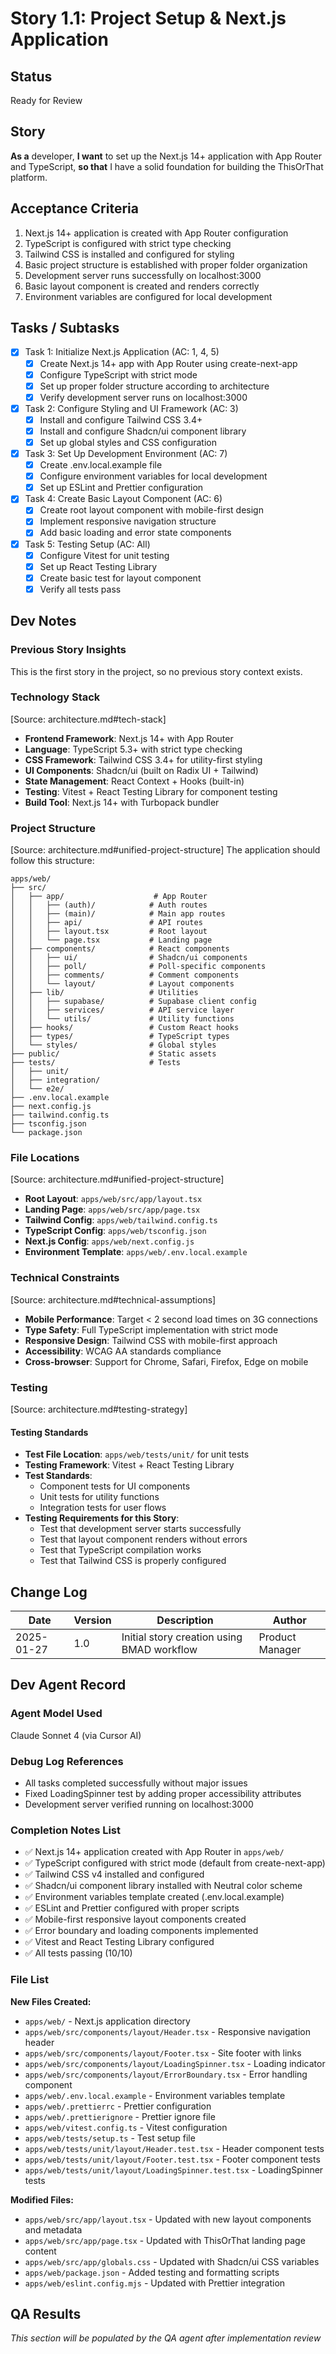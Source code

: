 # Story 1.1: Project Setup & Next.js Application

## Status
Ready for Review

## Story
**As a** developer,
**I want** to set up the Next.js 14+ application with App Router and TypeScript,
**so that** I have a solid foundation for building the ThisOrThat platform.

## Acceptance Criteria
1. Next.js 14+ application is created with App Router configuration
2. TypeScript is configured with strict type checking
3. Tailwind CSS is installed and configured for styling
4. Basic project structure is established with proper folder organization
5. Development server runs successfully on localhost:3000
6. Basic layout component is created and renders correctly
7. Environment variables are configured for local development

## Tasks / Subtasks
- [x] Task 1: Initialize Next.js Application (AC: 1, 4, 5)
  - [x] Create Next.js 14+ app with App Router using create-next-app
  - [x] Configure TypeScript with strict mode
  - [x] Set up proper folder structure according to architecture
  - [x] Verify development server runs on localhost:3000
- [x] Task 2: Configure Styling and UI Framework (AC: 3)
  - [x] Install and configure Tailwind CSS 3.4+
  - [x] Install and configure Shadcn/ui component library
  - [x] Set up global styles and CSS configuration
- [x] Task 3: Set Up Development Environment (AC: 7)
  - [x] Create .env.local.example file
  - [x] Configure environment variables for local development
  - [x] Set up ESLint and Prettier configuration
- [x] Task 4: Create Basic Layout Component (AC: 6)
  - [x] Create root layout component with mobile-first design
  - [x] Implement responsive navigation structure
  - [x] Add basic loading and error state components
- [x] Task 5: Testing Setup (AC: All)
  - [x] Configure Vitest for unit testing
  - [x] Set up React Testing Library
  - [x] Create basic test for layout component
  - [x] Verify all tests pass

## Dev Notes

### Previous Story Insights
This is the first story in the project, so no previous story context exists.

### Technology Stack
[Source: architecture.md#tech-stack]
- **Frontend Framework**: Next.js 14+ with App Router
- **Language**: TypeScript 5.3+ with strict type checking
- **CSS Framework**: Tailwind CSS 3.4+ for utility-first styling
- **UI Components**: Shadcn/ui (built on Radix UI + Tailwind)
- **State Management**: React Context + Hooks (built-in)
- **Testing**: Vitest + React Testing Library for component testing
- **Build Tool**: Next.js 14+ with Turbopack bundler

### Project Structure
[Source: architecture.md#unified-project-structure]
The application should follow this structure:
```
apps/web/
├── src/
│   ├── app/                    # App Router
│   │   ├── (auth)/            # Auth routes
│   │   ├── (main)/            # Main app routes
│   │   ├── api/               # API routes
│   │   ├── layout.tsx         # Root layout
│   │   └── page.tsx           # Landing page
│   ├── components/            # React components
│   │   ├── ui/                # Shadcn/ui components
│   │   ├── poll/              # Poll-specific components
│   │   ├── comments/          # Comment components
│   │   └── layout/            # Layout components
│   ├── lib/                   # Utilities
│   │   ├── supabase/          # Supabase client config
│   │   ├── services/          # API service layer
│   │   └── utils/             # Utility functions
│   ├── hooks/                 # Custom React hooks
│   ├── types/                 # TypeScript types
│   └── styles/                # Global styles
├── public/                    # Static assets
├── tests/                     # Tests
│   ├── unit/
│   ├── integration/
│   └── e2e/
├── .env.local.example
├── next.config.js
├── tailwind.config.ts
├── tsconfig.json
└── package.json
```

### File Locations
[Source: architecture.md#unified-project-structure]
- **Root Layout**: `apps/web/src/app/layout.tsx`
- **Landing Page**: `apps/web/src/app/page.tsx`
- **Tailwind Config**: `apps/web/tailwind.config.ts`
- **TypeScript Config**: `apps/web/tsconfig.json`
- **Next.js Config**: `apps/web/next.config.js`
- **Environment Template**: `apps/web/.env.local.example`

### Technical Constraints
[Source: architecture.md#technical-assumptions]
- **Mobile Performance**: Target < 2 second load times on 3G connections
- **Type Safety**: Full TypeScript implementation with strict mode
- **Responsive Design**: Tailwind CSS with mobile-first approach
- **Accessibility**: WCAG AA standards compliance
- **Cross-browser**: Support for Chrome, Safari, Firefox, Edge on mobile

### Testing
[Source: architecture.md#testing-strategy]

#### Testing Standards
- **Test File Location**: `apps/web/tests/unit/` for unit tests
- **Testing Framework**: Vitest + React Testing Library
- **Test Standards**: 
  - Component tests for UI components
  - Unit tests for utility functions
  - Integration tests for user flows
- **Testing Requirements for this Story**:
  - Test that development server starts successfully
  - Test that layout component renders without errors
  - Test that TypeScript compilation works
  - Test that Tailwind CSS is properly configured

## Change Log
| Date | Version | Description | Author |
|------|---------|-------------|--------|
| 2025-01-27 | 1.0 | Initial story creation using BMAD workflow | Product Manager |

## Dev Agent Record

### Agent Model Used
Claude Sonnet 4 (via Cursor AI)

### Debug Log References
- All tasks completed successfully without major issues
- Fixed LoadingSpinner test by adding proper accessibility attributes
- Development server verified running on localhost:3000

### Completion Notes List
- ✅ Next.js 14+ application created with App Router in `apps/web/`
- ✅ TypeScript configured with strict mode (default from create-next-app)
- ✅ Tailwind CSS v4 installed and configured
- ✅ Shadcn/ui component library installed with Neutral color scheme
- ✅ Environment variables template created (.env.local.example)
- ✅ ESLint and Prettier configured with proper scripts
- ✅ Mobile-first responsive layout components created
- ✅ Error boundary and loading components implemented
- ✅ Vitest and React Testing Library configured
- ✅ All tests passing (10/10)

### File List
**New Files Created:**
- `apps/web/` - Next.js application directory
- `apps/web/src/components/layout/Header.tsx` - Responsive navigation header
- `apps/web/src/components/layout/Footer.tsx` - Site footer with links
- `apps/web/src/components/layout/LoadingSpinner.tsx` - Loading indicator
- `apps/web/src/components/layout/ErrorBoundary.tsx` - Error handling component
- `apps/web/.env.local.example` - Environment variables template
- `apps/web/.prettierrc` - Prettier configuration
- `apps/web/.prettierignore` - Prettier ignore file
- `apps/web/vitest.config.ts` - Vitest configuration
- `apps/web/tests/setup.ts` - Test setup file
- `apps/web/tests/unit/layout/Header.test.tsx` - Header component tests
- `apps/web/tests/unit/layout/Footer.test.tsx` - Footer component tests
- `apps/web/tests/unit/layout/LoadingSpinner.test.tsx` - LoadingSpinner tests

**Modified Files:**
- `apps/web/src/app/layout.tsx` - Updated with new layout components and metadata
- `apps/web/src/app/page.tsx` - Updated with ThisOrThat landing page content
- `apps/web/src/app/globals.css` - Updated with Shadcn/ui CSS variables
- `apps/web/package.json` - Added testing and formatting scripts
- `apps/web/eslint.config.mjs` - Updated with Prettier integration

## QA Results
*This section will be populated by the QA agent after implementation review*
